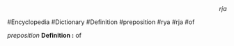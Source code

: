 
<div align="right"><i>rja</i></div>

#Encyclopedia #Dictionary #Definition #preposition #rya #rja #of

*preposition*
**Definition :** of